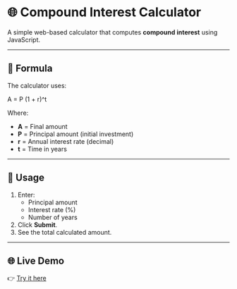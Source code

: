 # 🌐 Compound Interest Calculator

A simple web-based calculator that computes **compound interest** using JavaScript.

---

## 📌 Formula
The calculator uses:

A = P (1 + r)^t


Where:  
- **A** = Final amount  
- **P** = Principal amount (initial investment)  
- **r** = Annual interest rate (decimal)  
- **t** = Time in years  

---

## 🚀 Usage
1. Enter:
   - Principal amount
   - Interest rate (%)
   - Number of years
2. Click **Submit**.
3. See the total calculated amount.

---

## 🌐 Live Demo
👉 [Try it here](https://varshith-ginka.github.io/Compound_Interest/)

